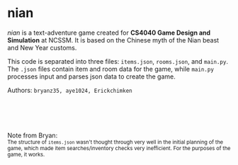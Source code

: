 # nian
*nian* is a text-adventure game created for **CS4040 Game Design and Simulation** at NCSSM. It is based on the Chinese myth of the Nian beast and New Year customs. 

This code is separated into three files: `items.json`, `rooms.json`, and `main.py`. The `.json` files contain item and room data for the game, while `main.py` processes input and parses json data to create the game. 


Authors: `bryanz35, aye1024, Erickchimken`
<br><br><br><br><br><br>
Note from Bryan:  
<sub>The structure of `items.json` wasn't thought through very well in the initial planning of the game, which made item searches/inventory checks very inefficient. For the purposes of the game, it works. 
</sub>